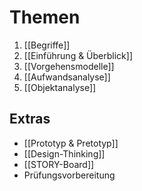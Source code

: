 # Themen
1. [[Begriffe]]
2. [[Einführung & Überblick]]
3. [[Vorgehensmodelle]]
4. [[Aufwandsanalyse]]
5. [[Objektanalyse]]

## Extras
- [[Prototyp & Pretotyp]]
- [[Design-Thinking]]
- [[STORY-Board]]
- Prüfungsvorbereitung